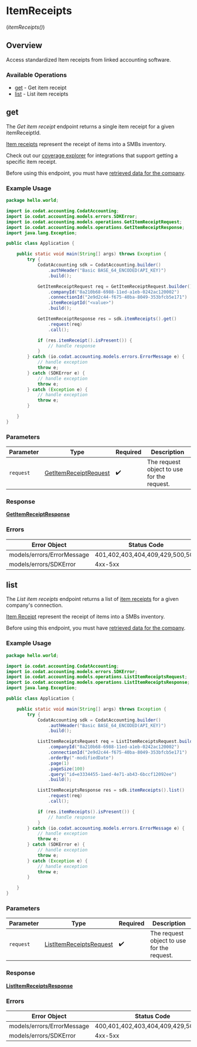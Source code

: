 # ItemReceipts
(*itemReceipts()*)

## Overview

Access standardized Item receipts from linked accounting software.

### Available Operations

* [get](#get) - Get item receipt
* [list](#list) - List item receipts

## get

The *Get item receipt* endpoint returns a single item receipt for a given itemReceiptId.

[Item receipts](https://docs.codat.io/accounting-api#/schemas/ItemReceipt) represent the receipt of items into a SMBs inventory.

Check out our [coverage explorer](https://knowledge.codat.io/supported-features/accounting?view=tab-by-data-type&dataType=itemReceipts) for integrations that support getting a specific item receipt.

Before using this endpoint, you must have [retrieved data for the company](https://docs.codat.io/codat-api#/operations/refresh-company-data).


### Example Usage

```java
package hello.world;

import io.codat.accounting.CodatAccounting;
import io.codat.accounting.models.errors.SDKError;
import io.codat.accounting.models.operations.GetItemReceiptRequest;
import io.codat.accounting.models.operations.GetItemReceiptResponse;
import java.lang.Exception;

public class Application {

    public static void main(String[] args) throws Exception {
        try {
            CodatAccounting sdk = CodatAccounting.builder()
                .authHeader("Basic BASE_64_ENCODED(API_KEY)")
                .build();

            GetItemReceiptRequest req = GetItemReceiptRequest.builder()
                .companyId("8a210b68-6988-11ed-a1eb-0242ac120002")
                .connectionId("2e9d2c44-f675-40ba-8049-353bfcb5e171")
                .itemReceiptId("<value>")
                .build();

            GetItemReceiptResponse res = sdk.itemReceipts().get()
                .request(req)
                .call();

            if (res.itemReceipt().isPresent()) {
                // handle response
            }
        } catch (io.codat.accounting.models.errors.ErrorMessage e) {
            // handle exception
            throw e;
        } catch (SDKError e) {
            // handle exception
            throw e;
        } catch (Exception e) {
            // handle exception
            throw e;
        }

    }
}
```

### Parameters

| Parameter                                                                 | Type                                                                      | Required                                                                  | Description                                                               |
| ------------------------------------------------------------------------- | ------------------------------------------------------------------------- | ------------------------------------------------------------------------- | ------------------------------------------------------------------------- |
| `request`                                                                 | [GetItemReceiptRequest](../../models/operations/GetItemReceiptRequest.md) | :heavy_check_mark:                                                        | The request object to use for the request.                                |

### Response

**[GetItemReceiptResponse](../../models/operations/GetItemReceiptResponse.md)**

### Errors

| Error Object                    | Status Code                     | Content Type                    |
| ------------------------------- | ------------------------------- | ------------------------------- |
| models/errors/ErrorMessage      | 401,402,403,404,409,429,500,503 | application/json                |
| models/errors/SDKError          | 4xx-5xx                         | \*\/*                           |


## list

The *List item receipts* endpoint returns a list of [item receipts](https://docs.codat.io/accounting-api#/schemas/ItemReceipt) for a given company's connection.

[Item Receipt](https://docs.codat.io/accounting-api#/schemas/ItemReceipt) represent the receipt of items into a SMBs inventory.

Before using this endpoint, you must have [retrieved data for the company](https://docs.codat.io/codat-api#/operations/refresh-company-data).
    

### Example Usage

```java
package hello.world;

import io.codat.accounting.CodatAccounting;
import io.codat.accounting.models.errors.SDKError;
import io.codat.accounting.models.operations.ListItemReceiptsRequest;
import io.codat.accounting.models.operations.ListItemReceiptsResponse;
import java.lang.Exception;

public class Application {

    public static void main(String[] args) throws Exception {
        try {
            CodatAccounting sdk = CodatAccounting.builder()
                .authHeader("Basic BASE_64_ENCODED(API_KEY)")
                .build();

            ListItemReceiptsRequest req = ListItemReceiptsRequest.builder()
                .companyId("8a210b68-6988-11ed-a1eb-0242ac120002")
                .connectionId("2e9d2c44-f675-40ba-8049-353bfcb5e171")
                .orderBy("-modifiedDate")
                .page(1)
                .pageSize(100)
                .query("id=e3334455-1aed-4e71-ab43-6bccf12092ee")
                .build();

            ListItemReceiptsResponse res = sdk.itemReceipts().list()
                .request(req)
                .call();

            if (res.itemReceipts().isPresent()) {
                // handle response
            }
        } catch (io.codat.accounting.models.errors.ErrorMessage e) {
            // handle exception
            throw e;
        } catch (SDKError e) {
            // handle exception
            throw e;
        } catch (Exception e) {
            // handle exception
            throw e;
        }

    }
}
```

### Parameters

| Parameter                                                                     | Type                                                                          | Required                                                                      | Description                                                                   |
| ----------------------------------------------------------------------------- | ----------------------------------------------------------------------------- | ----------------------------------------------------------------------------- | ----------------------------------------------------------------------------- |
| `request`                                                                     | [ListItemReceiptsRequest](../../models/operations/ListItemReceiptsRequest.md) | :heavy_check_mark:                                                            | The request object to use for the request.                                    |

### Response

**[ListItemReceiptsResponse](../../models/operations/ListItemReceiptsResponse.md)**

### Errors

| Error Object                        | Status Code                         | Content Type                        |
| ----------------------------------- | ----------------------------------- | ----------------------------------- |
| models/errors/ErrorMessage          | 400,401,402,403,404,409,429,500,503 | application/json                    |
| models/errors/SDKError              | 4xx-5xx                             | \*\/*                               |
